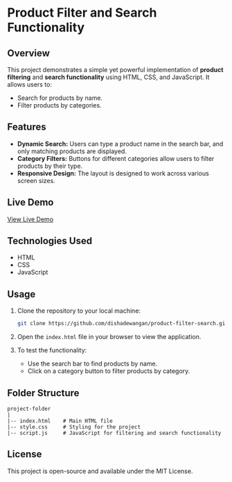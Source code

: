 # Product Filter and Search Functionality

## Overview
This project demonstrates a simple yet powerful implementation of **product filtering** and **search functionality** using HTML, CSS, and JavaScript. It allows users to:

- Search for products by name.
- Filter products by categories.

## Features
- **Dynamic Search:** Users can type a product name in the search bar, and only matching products are displayed.
- **Category Filters:** Buttons for different categories allow users to filter products by their type.
- **Responsive Design:** The layout is designed to work across various screen sizes.

## Live Demo
[View Live Demo](https://dishadewangan.github.io/Filter-product/)

## Technologies Used
- HTML
- CSS
- JavaScript

## Usage
1. Clone the repository to your local machine:
   ```bash
   git clone https://github.com/dishadewangan/product-filter-search.git
   ```

2. Open the `index.html` file in your browser to view the application.

3. To test the functionality:
   - Use the search bar to find products by name.
   - Click on a category button to filter products by category.

## Folder Structure
```
project-folder
|
|-- index.html    # Main HTML file
|-- style.css     # Styling for the project
|-- script.js     # JavaScript for filtering and search functionality
```

## License
This project is open-source and available under the MIT License.

